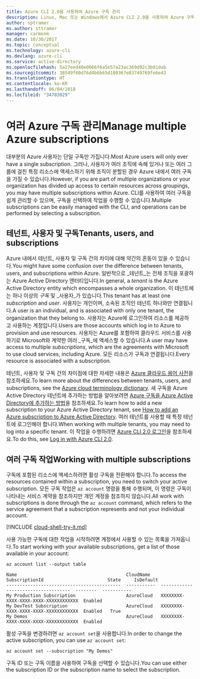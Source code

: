 ```yaml
---
title: Azure CLI 2.0을 사용하여 Azure 구독 관리
description: Linux, Mac 또는 Windows에서 Azure CLI 2.0을 사용하여 Azure 구독을 관리합니다.
author: sptramer
ms.author: sttramer
manager: carmonm
ms.date: 10/30/2017
ms.topic: conceptual
ms.technology: azure-cli
ms.devlang: azure-cli
ms.service: active-directory
ms.openlocfilehash: 5a27eed40e0666f6a5e57a23ac369d92c3b01dab
ms.sourcegitcommit: 38549f60d76d4b6b65d180367e83749769fe6e43
ms.translationtype: HT
ms.contentlocale: ko-KR
ms.lasthandoff: 06/04/2018
ms.locfileid: "34703029"
---
```

# <a name="manage-multiple-azure-subscriptions"></a><span data-ttu-id="d8d62-103">여러 Azure 구독 관리</span><span class="sxs-lookup"><span data-stu-id="d8d62-103">Manage multiple Azure subscriptions</span></span>

<span data-ttu-id="d8d62-104">대부분의 Azure 사용자는 단일 구독만 가집니다.</span><span class="sxs-lookup"><span data-stu-id="d8d62-104">Most Azure users will only ever have a single subscription.</span></span> <span data-ttu-id="d8d62-105">그러나, 사용자가 여러 조직에 속해 있거나 또는 여러 그룹에 걸친 특정 리소스에 액세스하기 위해 조직이 분할된 경우 Azure 내에서 여러 구독을 가질 수 있습니다.</span><span class="sxs-lookup"><span data-stu-id="d8d62-105">However, if you are part of multiple organizations or your organization has divided up access to certain resources across groupings, you may have multiple subscriptions within Azure.</span></span> <span data-ttu-id="d8d62-106">CLI를 사용하여 여러 구독을 쉽게 관리할 수 있으며, 구독을 선택하여 작업을 수행할 수 있습니다.</span><span class="sxs-lookup"><span data-stu-id="d8d62-106">Multiple subscriptions can be easily managed with the CLI, and operations can be performed by selecting a subscription.</span></span>

## <a name="tenants-users-and-subscriptions"></a><span data-ttu-id="d8d62-107">테넌트, 사용자 및 구독</span><span class="sxs-lookup"><span data-stu-id="d8d62-107">Tenants, users, and subscriptions</span></span>

<span data-ttu-id="d8d62-108">Azure 내에서 테넌트, 사용자 및 구독 간의 차이에 대해 약간의 혼동이 있을 수 있습니다.</span><span class="sxs-lookup"><span data-stu-id="d8d62-108">You might have some confusion over the difference between tenants, users, and subscriptions within Azure.</span></span> <span data-ttu-id="d8d62-109">일반적으로 _테넌트_는 전체 조직을 포괄하는 Azure Active Directory 엔터티입니다.</span><span class="sxs-lookup"><span data-stu-id="d8d62-109">In general, a _tenant_ is the Azure Active Directory entity which encompasses a whole organization.</span></span> <span data-ttu-id="d8d62-110">이 테넌트에는 하나 이상의 _구독_ 및 _사용자_가 있습니다.</span><span class="sxs-lookup"><span data-stu-id="d8d62-110">This tenant has at least one _subscription_ and _user_.</span></span> <span data-ttu-id="d8d62-111">사용자는 개인이며, 소속된 조직인 테넌트 하나와만 연결됩니다.</span><span class="sxs-lookup"><span data-stu-id="d8d62-111">A user is an individual, and is associated with only one tenant, the organization that they belong to.</span></span> <span data-ttu-id="d8d62-112">사용자는 Azure에 로그인하여 리소스를 제공하고 사용하는 계정입니다.</span><span class="sxs-lookup"><span data-stu-id="d8d62-112">Users are those accounts which log in to Azure to provision and use resources.</span></span> <span data-ttu-id="d8d62-113">사용자는 Azure를 포함하여 클라우드 서비스를 사용하기로 Microsoft와 계약한 여러 _구독_에 액세스할 수 있습니다.</span><span class="sxs-lookup"><span data-stu-id="d8d62-113">A user may have access to multiple _subscriptions_, which are the agreements with Microsoft to use cloud services, including Azure.</span></span> <span data-ttu-id="d8d62-114">모든 리소스가 구독과 연결됩니다.</span><span class="sxs-lookup"><span data-stu-id="d8d62-114">Every resource is associated with a subscription.</span></span>

<span data-ttu-id="d8d62-115">테넌트, 사용자 및 구독 간의 차이점에 대한 자세한 내용은 [Azure 클라우드 용어 사전](/azure/azure-glossary-cloud-terminology)을 참조하세요.</span><span class="sxs-lookup"><span data-stu-id="d8d62-115">To learn more about the differences between tenants, users, and subscriptions, see the [Azure cloud terminology dictionary](/azure/azure-glossary-cloud-terminology).</span></span>
<span data-ttu-id="d8d62-116">새 구독을 Azure Active Directory 테넌트에 추가하는 방법을 알아보려면 [Azure 구독을 Azure Active Directory에 추가하는 방법](/azure/active-directory/active-directory-how-subscriptions-associated-directory)을 참조하세요.</span><span class="sxs-lookup"><span data-stu-id="d8d62-116">To learn how to add a new subscription to your Azure Active Directory tenant, see [How to add an Azure subscription to Azure Active Directory](/azure/active-directory/active-directory-how-subscriptions-associated-directory).</span></span>
<span data-ttu-id="d8d62-117">여러 테넌트를 사용할 때 특정 테넌트에 로그인해야 합니다.</span><span class="sxs-lookup"><span data-stu-id="d8d62-117">When working with multiple tenants, you may need to log into a specific tenant.</span></span> <span data-ttu-id="d8d62-118">이 작업을 수행하려면 [Azure CLI 2.0 로그인](/cli/azure/authenticate-azure-cli)을 참조하세요.</span><span class="sxs-lookup"><span data-stu-id="d8d62-118">To do this, see [Log in with Azure CLI 2.0](/cli/azure/authenticate-azure-cli).</span></span>

## <a name="working-with-multiple-subscriptions"></a><span data-ttu-id="d8d62-119">여러 구독 작업</span><span class="sxs-lookup"><span data-stu-id="d8d62-119">Working with multiple subscriptions</span></span>

<span data-ttu-id="d8d62-120">구독에 포함된 리소스에 액세스하려면 활성 구독을 전환해야 합니다.</span><span class="sxs-lookup"><span data-stu-id="d8d62-120">To access the resources contained within a subscription, you need to switch your active subscription.</span></span> <span data-ttu-id="d8d62-121">모든 구독 작업은 `az account` 명령을 통해 수행되며, 이 명령은 구독이 나타내는 서비스 계약을 참조하지만 개인 계정을 참조하지 않습니다.</span><span class="sxs-lookup"><span data-stu-id="d8d62-121">All work with subscriptions is done through the `az account` command, which refers to the service agreement that a subscription represents and not your individual account.</span></span>

[!INCLUDE [cloud-shell-try-it.md](includes/cloud-shell-try-it.md)]

<span data-ttu-id="d8d62-122">사용 가능한 구독에 대한 작업을 시작하려면 계정에서 사용할 수 있는 목록을 가져옵니다.</span><span class="sxs-lookup"><span data-stu-id="d8d62-122">To start working with your available subscriptions, get a list of those available in your account:</span></span>

```azurecli-interactive
az account list --output table
```

```Output
Name                                         CloudName    SubscriptionId                        State     IsDefault
-------------------------------------------  -----------  ------------------------------------  --------  -----------
My Production Subscription                   AzureCloud   XXXXXXXX-XXXX-XXXX-XXXX-XXXXXXXXXXXX  Enabled
My DevTest Subscription                      AzureCloud   XXXXXXXX-XXXX-XXXX-XXXX-XXXXXXXXXXXX  Enabled   True
My Demos                                     AzureCloud   XXXXXXXX-XXXX-XXXX-XXXX-XXXXXXXXXXXX  Enabled
```

<span data-ttu-id="d8d62-123">활성 구독을 변경하려면 `az account set`을 사용합니다.</span><span class="sxs-lookup"><span data-stu-id="d8d62-123">In order to change the active subscription, you can use `az account set`:</span></span>

```azurecli-interactive
az account set --subscription "My Demos"
```

<span data-ttu-id="d8d62-124">구독 ID 또는 구독 이름을 사용하여 구독을 선택할 수 있습니다.</span><span class="sxs-lookup"><span data-stu-id="d8d62-124">You can use either the subscription ID or the subscription name to select the subscription.</span></span>
